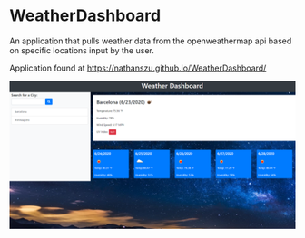 # WeatherDashboard

An application that pulls weather data from the openweathermap api based on specific locations input by the user.

Application found at https://nathanszu.github.io/WeatherDashboard/

<img src="https://raw.githubusercontent.com/NathanSzu/WeatherDashboard/master/Assets/screenshot.png">